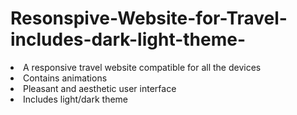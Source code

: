 # Resonspive-Website-for-Travel-includes-dark-light-theme-
<li>
A responsive travel website compatible for all the devices <br> </li>
<li> Contains animations <br> </li>
<li> Pleasant and aesthetic user interface <br> </li>
<li> Includes light/dark theme <br> </li>
